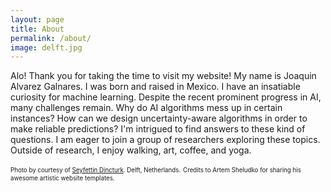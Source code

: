 ```yaml
---
layout: page
title: About
permalink: /about/
image: delft.jpg
---
```



Alo! Thank you for taking the time to visit my website! My name is Joaquin Alvarez Galnares. I was born and raised in Mexico. I have an insatiable curiosity for machine learning. Despite the recent prominent progress in AI, many challenges remain. Why do AI algorithms mess up in certain instances? How can we design uncertainty-aware algorithms in order to make reliable predictions? I'm intrigued to find answers to these kind of questions. I am eager to join a group of researchers exploring these topics. Outside of research, I enjoy walking, art, coffee, and yoga.




<sub><sup>Photo by courtesy of  [Seyfettin Dincturk](https://unsplash.com/@dincturk). Delft, Netherlands.</sup></sub>
<sub><sup>Credits to Artem Sheludko for sharing his awesome artistic website templates.</sup></sub>
<!---  By courtesy of https://unsplash.com/@mariuschristensen, Marius Christensen. -->
